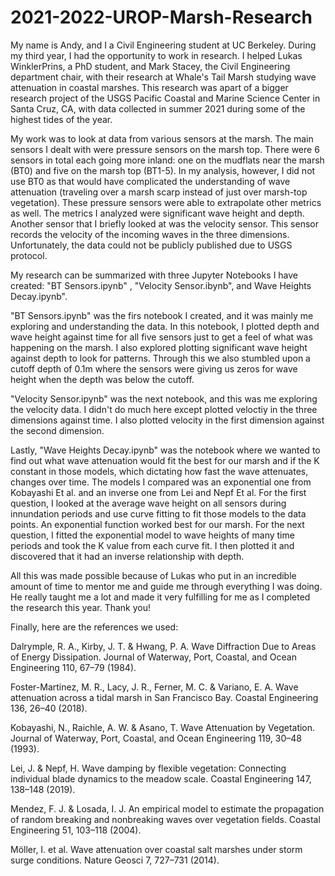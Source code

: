 # 2021-2022-UROP-Marsh-Research

My name is Andy, and I a Civil Engineering student at UC Berkeley. During my third year, I had the opportunity to work in research. I helped Lukas WinklerPrins, a PhD student, and Mark Stacey, the Civil Engineering department chair, with their research at Whale's Tail Marsh studying wave attenuation in coastal marshes. This research was apart of a bigger research project of the USGS Pacific Coastal and Marine Science Center in Santa Cruz, CA, with data collected in summer 2021 during some of the highest tides of the year.

My work was to look at data from various sensors at the marsh. The main sensors I dealt with were pressure sensors on the marsh top. There were 6 sensors in total each going more inland: one on the mudflats near the marsh (BT0) and five on the marsh top (BT1-5). In my analysis, however, I did not use BT0 as that would have complicated the understanding of wave attenuation (traveling over a marsh scarp instead of just over marsh-top vegetation). These pressure sensors were able to extrapolate other metrics as well. The metrics I analyzed were significant wave height and depth.
Another sensor that I briefly looked at was the velocity sensor. This sensor records the velocity of the incoming waves in the three dimensions.
Unfortunately, the data could not be publicly published due to USGS protocol.

My research can be summarized with three Jupyter Notebooks I have created: "BT Sensors.ipynb" , "Velocity Sensor.ibynb", and Wave Heights Decay.ipynb".

"BT Sensors.ipynb" was the firs notebook I created, and it was mainly me exploring and understanding the data. In this notebook, I plotted depth and wave height against time for all five sensors just to get a feel of what was happening on the marsh. I also explored plotting significant wave height against depth to look for patterns. Through this we also stumbled upon a cutoff depth of 0.1m where the sensors were giving us zeros for wave height when the depth was below the cutoff.

"Velocity Sensor.ipynb" was the next notebook, and this was me exploring the velocity data. I didn't do much here except plotted veloctiy in the three dimensions against time. I also plotted velocity in the first dimension against the second dimension.

Lastly, "Wave Heights Decay.ipynb" was the notebook where we wanted to find out what wave attenuation would fit the best for our marsh and if the K constant in those models, which dictating how fast the wave attenuates, changes over time. The models I compared was an exponential one from Kobayashi Et al. and an inverse one from Lei and Nepf Et al. For the first question, I looked at the average wave height on all sensors during innundation periods and use curve fitting to fit those models to the data points. An exponential function worked best for our marsh. For the next question, I fitted the exponential model to wave heights of many time periods and took the K value from each curve fit. I then plotted it and discovered that it had an inverse relationship with depth.


All this was made possible because of Lukas who put in an incredible amount of time to mentor me and guide me through everything I was doing. He really taught me a lot and made it very fulfilling for me as I completed the research this year. Thank you!

Finally, here are the references we used: 

Dalrymple, R. A., Kirby, J. T. & Hwang, P. A. Wave Diffraction Due to Areas of Energy Dissipation. Journal of Waterway, Port, Coastal, and Ocean Engineering 110, 67–79 (1984).

Foster-Martinez, M. R., Lacy, J. R., Ferner, M. C. & Variano, E. A. Wave attenuation across a tidal marsh in San Francisco Bay. Coastal Engineering 136, 26–40 (2018).

Kobayashi, N., Raichle, A. W. & Asano, T. Wave Attenuation by Vegetation. Journal of Waterway, Port, Coastal, and Ocean Engineering 119, 30–48 (1993).

Lei, J. & Nepf, H. Wave damping by flexible vegetation: Connecting individual blade dynamics to the meadow scale. Coastal Engineering 147, 138–148 (2019).

Mendez, F. J. & Losada, I. J. An empirical model to estimate the propagation of random breaking and nonbreaking waves over vegetation fields. Coastal Engineering 51, 103–118 (2004).

Möller, I. et al. Wave attenuation over coastal salt marshes under storm surge conditions. Nature Geosci 7, 727–731 (2014).




